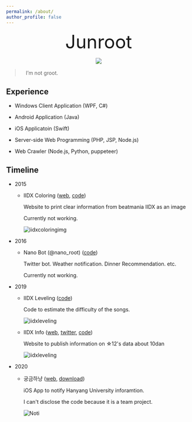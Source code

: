 ```yaml
---
permalink: /about/
author_profile: false
---
```


<p align="center" style="font-size: 3.125rem; margin: 0 0 12px 0">Junroot</p> 
<p align="center"> <img src="/assets/images/profile.png"> </p>

>　I’m not groot.

## Experience

* Windows Client Application (WPF, C#)

* Android Application (Java)

* iOS Applicatoin (Swift)

* Server-side Web Programming (PHP, JSP, Node.js)

* Web Crawler (Node.js, Python, puppeteer)

## Timeline

<div class='timeline' markdown='1'>

* 2015
    
    - IIDX Coloring ([web](http://iidxcoloring.woobi.co.kr/), [code](https://github.com/Junroot/iidxcoloring))

        Website to print clear information from beatmania IIDX as an image 

        Currently not working.

        ![iidxcoloringimg](/assets/images/iidxcoloring.png)

* 2016

    - Nano Bot (@nano_root) ([code](https://github.com/Junroot/nanobot))
    
        Twitter bot. Weather notification. Dinner Recommendation. etc.

        Currently not working.

* 2019

    - IIDX Leveling ([code](https://github.com/Junroot/iidx-leveling))

        Code to estimate the difficulty of the songs.

        ![iidxleveling](/assets/images/iidxleveling.png)

    - IIDX Info ([web](https://iidx.info/), [twitter](https://twitter.com/iidx_info), [code](https://github.com/Junroot/IIDXInfo))

        Website to publish information on ☆12's data about 10dan

        ![iidxleveling](/assets/images/iidxinfo.png)

* 2020

    - 궁금하냥 ([web](https://projectintheclass.github.io/Notif/), [download](https://apps.apple.com/kr/app/궁금하냥/id1528462830))
        
        iOS App to notify Hanyang University inforamtion.

        I can't disclose the code because it is a team project.

        ![Noti](/assets/images/Noti.jpeg)

</div>